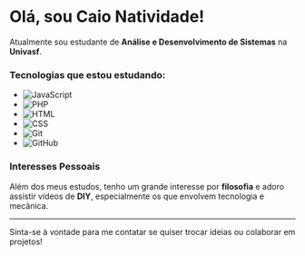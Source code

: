 
# Olá, sou Caio Natividade!

Atualmente sou estudante de **Análise e Desenvolvimento de Sistemas** na **Univasf**.

### Tecnologias que estou estudando:

- ![JavaScript](https://img.shields.io/badge/JavaScript-F7DF1E?style=flat-square&logo=javascript&logoColor=000000) 
- ![PHP](https://img.shields.io/badge/PHP-777BB4?style=flat-square&logo=php&logoColor=FFFFFF) 
- ![HTML](https://img.shields.io/badge/HTML-E34F26?style=flat-square&logo=html5&logoColor=FFFFFF) 
- ![CSS](https://img.shields.io/badge/CSS-1572B6?style=flat-square&logo=css3&logoColor=FFFFFF) 
- ![Git](https://img.shields.io/badge/Git-F05032?style=flat-square&logo=git&logoColor=FFFFFF) 
- ![GitHub](https://img.shields.io/badge/GitHub-181717?style=flat-square&logo=github&logoColor=FFFFFF) 

### Interesses Pessoais

Além dos meus estudos, tenho um grande interesse por **filosofia** e adoro assistir vídeos de **DIY**, especialmente os que envolvem tecnologia e mecânica.

---

Sinta-se à vontade para me contatar se quiser trocar ideias ou colaborar em projetos!
